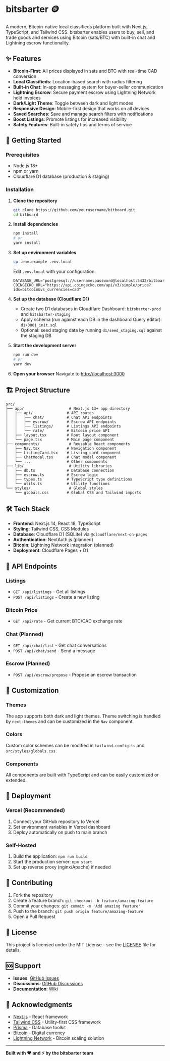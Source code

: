 # bitsbarter 🪙

A modern, Bitcoin-native local classifieds platform built with Next.js, TypeScript, and Tailwind CSS. bitsbarter enables users to buy, sell, and trade goods and services using Bitcoin (sats/BTC) with built-in chat and Lightning escrow functionality.

## ✨ Features

- **Bitcoin-First**: All prices displayed in sats and BTC with real-time CAD conversion
- **Local Classifieds**: Location-based search with radius filtering
- **Built-in Chat**: In-app messaging system for buyer-seller communication
- **Lightning Escrow**: Secure payment escrow using Lightning Network hold invoices
- **Dark/Light Theme**: Toggle between dark and light modes
- **Responsive Design**: Mobile-first design that works on all devices
- **Saved Searches**: Save and manage search filters with notifications
- **Boost Listings**: Promote listings for increased visibility
- **Safety Features**: Built-in safety tips and terms of service

## 🚀 Getting Started

### Prerequisites

- Node.js 18+ 
- npm or yarn
- Cloudflare D1 database (production & staging)

### Installation

1. **Clone the repository**
   ```bash
   git clone https://github.com/yourusername/bitboard.git
   cd bitboard
   ```

2. **Install dependencies**
   ```bash
   npm install
   # or
   yarn install
   ```

3. **Set up environment variables**
   ```bash
   cp .env.example .env.local
   ```
   
   Edit `.env.local` with your configuration:
   ```env
   DATABASE_URL="postgresql://username:password@localhost:5432/bitboard"
   COINGECKO_URL="https://api.coingecko.com/api/v3/simple/price?ids=bitcoin&vs_currencies=cad"
   ```

4. **Set up the database (Cloudflare D1)**
   - Create two D1 databases in Cloudflare Dashboard: `bitsbarter-prod` and `bitsbarter-staging`
   - Apply schema (run against each DB in the dashboard Query editor): `d1/0001_init.sql`
   - Optional: seed staging data by running `d1/seed_staging.sql` against the staging DB

5. **Start the development server**
   ```bash
   npm run dev
   # or
   yarn dev
   ```

6. **Open your browser**
   Navigate to [http://localhost:3000](http://localhost:3000)

## 🏗️ Project Structure

```
src/
├── app/                    # Next.js 13+ app directory
│   ├── api/               # API routes
│   │   ├── chat/          # Chat API endpoints
│   │   ├── escrow/        # Escrow API endpoints
│   │   ├── listings/      # Listings API endpoints
│   │   └── rate/          # Bitcoin price API
│   ├── layout.tsx         # Root layout component
│   └── page.tsx           # Main page component
├── components/             # Reusable React components
│   ├── Nav.tsx            # Navigation component
│   ├── ListingCard.tsx    # Listing card component
│   ├── ChatModal.tsx      # Chat modal component
│   └── ...                # Other components
├── lib/                    # Utility libraries
│   ├── db.ts              # Database connection
│   ├── escrow.ts          # Escrow logic
│   ├── types.ts           # TypeScript type definitions
│   └── utils.ts           # Utility functions
└── styles/                 # Global styles
    └── globals.css        # Global CSS and Tailwind imports
```

## 🛠️ Tech Stack

- **Frontend**: Next.js 14, React 18, TypeScript
- **Styling**: Tailwind CSS, CSS Modules
- **Database**: Cloudflare D1 (SQLite) via `@cloudflare/next-on-pages`
- **Authentication**: NextAuth.js (planned)
- **Bitcoin**: Lightning Network integration (planned)
- **Deployment**: Cloudflare Pages + D1

## 📱 API Endpoints

### Listings
- `GET /api/listings` - Get all listings
- `POST /api/listings` - Create a new listing

### Bitcoin Price
- `GET /api/rate` - Get current BTC/CAD exchange rate

### Chat (Planned)
- `GET /api/chat/list` - Get chat conversations
- `POST /api/chat/send` - Send a message

### Escrow (Planned)
- `POST /api/escrow/propose` - Propose an escrow transaction

## 🎨 Customization

### Themes
The app supports both dark and light themes. Theme switching is handled by `next-themes` and can be customized in the `Nav` component.

### Colors
Custom color schemes can be modified in `tailwind.config.ts` and `src/styles/globals.css`.

### Components
All components are built with TypeScript and can be easily customized or extended.

## 🚀 Deployment

### Vercel (Recommended)
1. Connect your GitHub repository to Vercel
2. Set environment variables in Vercel dashboard
3. Deploy automatically on push to main branch

### Self-Hosted
1. Build the application: `npm run build`
2. Start the production server: `npm start`
3. Set up reverse proxy (nginx/Apache) if needed

## 🤝 Contributing

1. Fork the repository
2. Create a feature branch: `git checkout -b feature/amazing-feature`
3. Commit your changes: `git commit -m 'Add amazing feature'`
4. Push to the branch: `git push origin feature/amazing-feature`
5. Open a Pull Request

## 📄 License

This project is licensed under the MIT License - see the [LICENSE](LICENSE) file for details.

## 🆘 Support

- **Issues**: [GitHub Issues](https://github.com/yourusername/bitboard/issues)
- **Discussions**: [GitHub Discussions](https://github.com/yourusername/bitboard/discussions)
- **Documentation**: [Wiki](https://github.com/yourusername/bitboard/wiki)

## 🙏 Acknowledgments

- [Next.js](https://nextjs.org/) - React framework
- [Tailwind CSS](https://tailwindcss.com/) - Utility-first CSS framework
- [Prisma](https://www.prisma.io/) - Database toolkit
- [Bitcoin](https://bitcoin.org/) - Digital currency
- [Lightning Network](https://lightning.network/) - Bitcoin scaling solution

---

**Built with ❤️ and ⚡ by the bitsbarter team**
